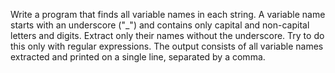 Write a program that finds all variable names in each string. A variable name starts with an underscore ("_") and contains only capital and non-capital letters and digits. Extract only their names without the underscore. Try to do this only with regular expressions.
The output consists of all variable names extracted and printed on a single line, separated by a comma.
